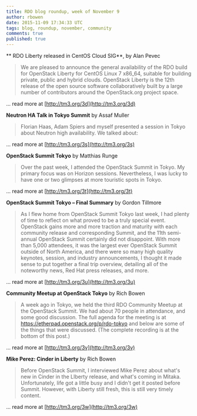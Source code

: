 ```yaml
---
title: RDO blog roundup, week of November 9
author: rbowen
date: 2015-11-09 17:34:33 UTC
tags: blog, roundup, november, community
comments: true
published: true
---
```


** RDO Liberty released in CentOS Cloud SIG**, by Alan Pevec

> We are pleased to announce the general availability of the RDO build for OpenStack Liberty for CentOS Linux 7 x86_64, suitable for building private, public and hybrid clouds. OpenStack Liberty is the 12th release of the open source software collaboratively built by a large number of contributors around the OpenStack.org project space.

... read more at [http://tm3.org/3d](http://tm3.org/3d)

**Neutron HA Talk in Tokyo Summit** by Assaf Muller

> Florian Haas, Adam Spiers and myself presented a session in Tokyo about Neutron high availability. We talked about:

... read more at [http://tm3.org/3s](http://tm3.org/3s)

**OpenStack Summit Tokyo** by Matthias Runge

> Over the past week, I attended the OpenStack Summit in Tokyo.
> My primary focus was on Horizon sessions. Nevertheless, I was lucky to have one or two glimpses at more touristic spots in Tokyo.

... read more at [http://tm3.org/3t](http://tm3.org/3t)

**OpenStack Summit Tokyo – Final Summary** by Gordon Tillmore

> As I flew home from OpenStack Summit Tokyo last week, I had plenty of time to reflect on what proved to be a truly special event. OpenStack gains more and more traction and maturity with each community release and corresponding Summit, and the 11th semi-annual OpenStack Summit certainly did not disappoint. With more than 5,000 attendees, it was the largest ever OpenStack Summit outside of North America, and there were so many high quality keynotes, session, and industry announcements, I thought it made sense to put together a final trip overview, detailing all of the noteworthy news, Red Hat press releases, and more.

... read more at [http://tm3.org/3u](http://tm3.org/3u)

**Community Meetup at OpenStack Tokyo** by Rich Bowen

> A week ago in Tokyo, we held the third RDO Community Meetup at the OpenStack Summit. We had about 70 people in attendance, and some good discussion. The full agenda for the meeting is at https://etherpad.openstack.org/p/rdo-tokyo and below are some of the things that were discussed. (The complete recording is at the bottom of this post.)

... read more at [http://tm3.org/3v](http://tm3.org/3v)

**Mike Perez: Cinder in Liberty** by Rich Bowen

> Before OpenStack Summit, I interviewed Mike Perez about what's new in Cinder in the LIberty release, and what's coming in Mitaka. Unfortunately, life got a little busy and I didn't get it posted before Summit. However, with Liberty still fresh, this is still very timely content.

... read more at [http://tm3.org/3w](http://tm3.org/3w)
